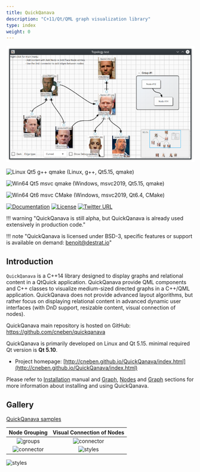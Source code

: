 ```yaml
---
title: QuickQanava
description: "C+11/Qt/QML graph visualization library"
type: index
weight: 0
---
```

![home](images/home.png)


![Linux Qt5 g++ qmake](https://github.com/cneben/QuickQanava/actions/workflows/build-linux-qt5.yml/badge.svg)  (Linux, g++, Qt5.15, qmake)

![Win64 Qt5 msvc qmake](https://github.com/cneben/QuickQanava/actions/workflows/build-win64-qt5.yml/badge.svg) (Windows, msvc2019, Qt5.15, qmake)

![Win64 Qt6 msvc CMake](https://github.com/cneben/QuickQanava/actions/workflows/build-win64-qt6.yml/badge.svg) (Windows, msvc2019, Qt6.4, CMake)

[![Documentation](https://img.shields.io/badge/docs-doxygen-blue.svg)](http://www.destrat.io/quickqanava/doc)
[![License](https://img.shields.io/badge/License-BSD%203--Clause-blue.svg)](https://opensource.org/licenses/BSD-3-Clause)
[![Twitter URL](https://img.shields.io/twitter/url/https/twitter.com/fold_left.svg?style=social&label=Follow%20%40QuickQanava)](https://twitter.com/QuickQanava)

!!! warning "QuickQanava is still alpha, but QuickQanava is already used extensively in production code."

!!! note "QuickQanava is licensed under BSD-3, specific features or support is available on demand: benoit@destrat.io"

## Introduction

`QuickQanava` is a C++14 library designed to display graphs and relational content in a QtQuick application. QuickQanava provide QML components and C++ classes to visualize medium-sized directed graphs in a C++/QML application. QuickQanava does not provide advanced layout algorithms, but rather focus on displaying relational content in advanced dynamic user interfaces (with DnD support, resizable content, visual connection of nodes).

QuickQanava main repository is hosted on GitHub: https://github.com/cneben/quickqanava

QuickQanava is primarily developed on Linux and Qt 5.15. minimal required Qt version is **Qt 5.10**.

+ Project homepage: [http://cneben.github.io/QuickQanava/index.html](http://cneben.github.io/QuickQanava/index.html)

Please refer to [Installation](installation.md) manual and [Graph](graph.md), [Nodes](nodes.md) and [Graph](edges.md) sections for more information about installing and using QuickQanava.

## Gallery

[QuickQanava samples](samples.md)

| Node Grouping                | Visual Connection of Nodes         | 
| :---:                       | :---:             | 
| ![groups](nodes/sample-groups.gif) | ![connector](images/sample-nodes.gif) | 
| ![connector](images/sample-dataflow-short.gif) | ![styles](images/sample-styles.gif) | 

![styles](samples/topology.png)

